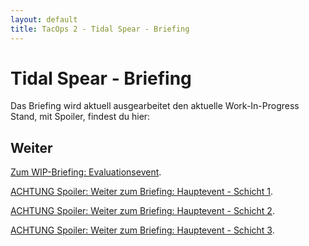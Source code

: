 ```yaml
---
layout: default
title: TacOps 2 - Tidal Spear - Briefing
---
```


# Tidal Spear - Briefing



Das Briefing wird aktuell ausgearbeitet den aktuelle Work-In-Progress Stand, mit Spoiler, findest du hier:

## Weiter

[Zum WIP-Briefing: Evaluationsevent](./briefing-evaluation-event.html).

[ACHTUNG Spoiler: Weiter zum Briefing: Hauptevent - Schicht 1](./briefing-main-event-1.html).

[ACHTUNG Spoiler: Weiter zum Briefing: Hauptevent - Schicht 2](./briefing-main-event-2.html).

[ACHTUNG Spoiler: Weiter zum Briefing: Hauptevent - Schicht 3](./briefing-main-event-3.html).
